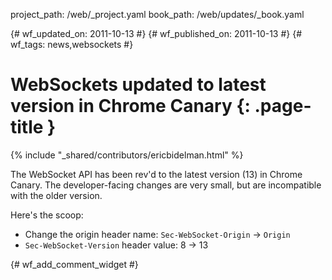 project_path: /web/_project.yaml
book_path: /web/updates/_book.yaml

{# wf_updated_on: 2011-10-13 #}
{# wf_published_on: 2011-10-13 #}
{# wf_tags: news,websockets #}

# WebSockets updated to latest version in Chrome Canary {: .page-title }

{% include "_shared/contributors/ericbidelman.html" %}


The WebSocket API has been rev'd to the latest version (13) in Chrome Canary. The developer-facing changes are very small, but are incompatible with the older version.

Here's the scoop:

* Change the origin header name: `Sec-WebSocket-Origin` -> `Origin`
* `Sec-WebSocket-Version` header value: 8 -> 13


{# wf_add_comment_widget #}
